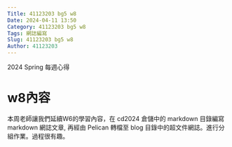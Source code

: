 ```yaml
---
Title: 41123203 bg5 w8
Date: 2024-04-11 13:50
Category: 41123203 bg5 w8
Tags: 網誌編寫
Slug: 41123203 bg5 w8
Author: 41123203
---
```


2024 Spring 每週心得

<!-- PELICAN_END_SUMMARY -->

# w8內容
本周老師讓我們延續W6的學習內容，在 cd2024 倉儲中的 markdown 目錄編寫 markdown 網誌文章, 再經由 Pelican 轉檔至 blog 目錄中的超文件網誌。進行分組作業。過程很有趣。
